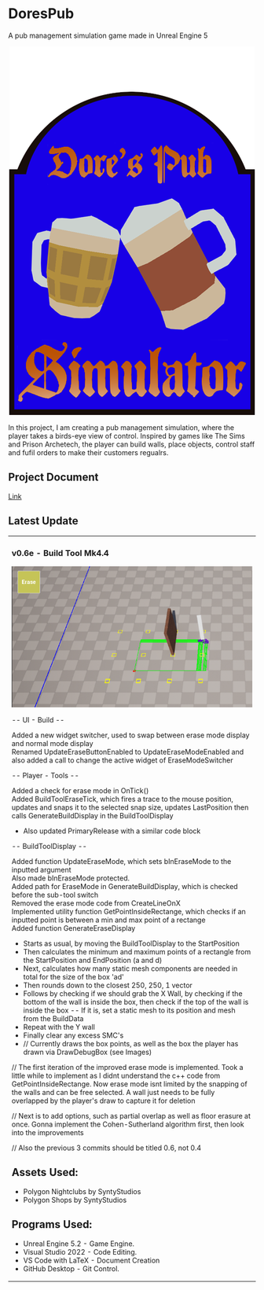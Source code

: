 # DoresPub

A pub management simulation game made in Unreal Engine 5

 <p align="center">
  <img src="https://github.com/profdambledore/DoresPub/blob/main/Images/DoresPubIconOne.png" />
</p>
 
In this project, I am creating a pub management simulation, where the player takes a birds-eye view of control.  Inspired by games like The Sims and Prison Archetech, the player can build walls, place objects, control staff and fufil orders to make their customers regualrs.

## Project Document
 
 [Link](https://github.com/profdambledore/DoresPub/blob/main/Documents/DoresPub.pdf)

 ## Latest Update
<table><tr><td valign="center" width="100%">

### v0.6e - Build Tool Mk4.4

 <p align="center">
  <img src="https://github.com/profdambledore/DoresPub/blob/main/Images/v06-005.PNG" />
</p>

-- UI - Build --

Added a new widget switcher, used to swap between erase mode display and normal mode display\
Renamed UpdateEraseButtonEnabled to UpdateEraseModeEnabled and also added a call to change the active widget of EraseModeSwitcher

-- Player - Tools --

Added a check for erase mode in OnTick()\
Added BuildToolEraseTick, which fires a trace to the mouse position, updates and snaps it to the selected snap size, updates LastPosition then calls GenerateBuildDisplay in the BuildToolDisplay
- Also updated PrimaryRelease with a similar code block

-- BuildToolDisplay --

Added function UpdateEraseMode, which sets bInEraseMode to the inputted argument\
Also made bInEraseMode protected.\
Added path for EraseMode in GenerateBuildDisplay, which is checked before the sub-tool switch\
Removed the erase mode code from CreateLineOnX\
Implemented utility function GetPointInsideRectange, which checks if an inputted point is between a min and max point of a rectange\
Added function GenerateEraseDisplay
- Starts as usual, by moving the BuildToolDisplay to the StartPosition
- Then calculates the minimum and maximum points of a rectangle from the StartPosition and EndPosition (a and d)
- Next, calculates how many static mesh components are needed in total for the size of the box 'ad'
- Then rounds down to the closest 250, 250, 1 vector
- Follows by checking if we should grab the X Wall, by checking if the bottom of the wall is inside the box, then check if the top of the wall is inside the box
-- If it is, set a static mesh to its position and mesh from the BuildData
- Repeat with the Y wall
- Finally clear any excess SMC's
- // Currently draws the box points, as well as the box the player has drawn via DrawDebugBox (see Images)

// The first iteration of the improved erase mode is implemented. Took a little while to implement as I didnt understand the c++ code from GetPointInsideRectange. Now erase mode isnt limited by the snapping of the walls and can be free selected. A wall just needs to be fully overlapped by the player's draw to capture it for deletion

// Next is to add options, such as partial overlap as well as floor erasure at once. Gonna implement the Cohen-Sutherland algorithm first, then look into the improvements

// Also the previous 3 commits should be titled 0.6, not 0.4

## Assets Used:
- Polygon Nightclubs by SyntyStudios
- Polygon Shops by SyntyStudios

## Programs Used:
- Unreal Engine 5.2 - Game Engine.
- Visual Studio 2022 - Code Editing.
- VS Code with LaTeX - Document Creation
- GitHub Desktop - Git Control. 
